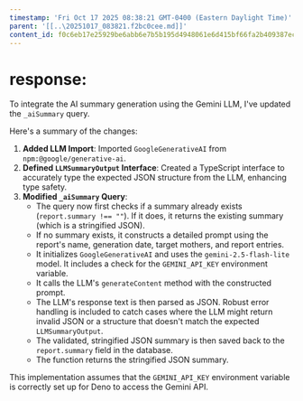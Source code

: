 ```yaml
---
timestamp: 'Fri Oct 17 2025 08:38:21 GMT-0400 (Eastern Daylight Time)'
parent: '[[..\20251017_083821.f2bc0cee.md]]'
content_id: f0c6eb17e25929be6abb6e7b5b195d4948061e6d415bf66fa2b409387ec78ee2
---
```


# response:

To integrate the AI summary generation using the Gemini LLM, I've updated the `_aiSummary` query.

Here's a summary of the changes:

1. **Added LLM Import**: Imported `GoogleGenerativeAI` from `npm:@google/generative-ai`.
2. **Defined `LLMSummaryOutput` Interface**: Created a TypeScript interface to accurately type the expected JSON structure from the LLM, enhancing type safety.
3. **Modified `_aiSummary` Query**:
   * The query now first checks if a summary already exists (`report.summary !== ""`). If it does, it returns the existing summary (which is a stringified JSON).
   * If no summary exists, it constructs a detailed prompt using the report's name, generation date, target mothers, and report entries.
   * It initializes `GoogleGenerativeAI` and uses the `gemini-2.5-flash-lite` model. It includes a check for the `GEMINI_API_KEY` environment variable.
   * It calls the LLM's `generateContent` method with the constructed prompt.
   * The LLM's response text is then parsed as JSON. Robust error handling is included to catch cases where the LLM might return invalid JSON or a structure that doesn't match the expected `LLMSummaryOutput`.
   * The validated, stringified JSON summary is then saved back to the `report.summary` field in the database.
   * The function returns the stringified JSON summary.

This implementation assumes that the `GEMINI_API_KEY` environment variable is correctly set up for Deno to access the Gemini API.
